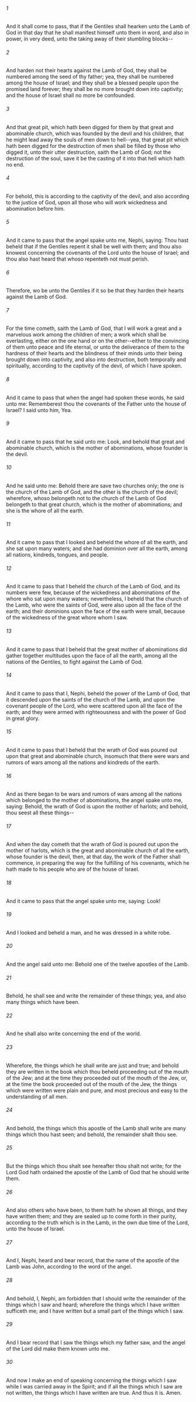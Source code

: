 ###### 1
And it shall come to pass, that if the Gentiles shall hearken unto the Lamb of God in that day that he shall manifest himself unto them in word, and also in power, in very deed, unto the taking away of their stumbling blocks--

###### 2
And harden not their hearts against the Lamb of God, they shall be numbered among the seed of thy father; yea, they shall be numbered among the house of Israel; and they shall be a blessed people upon the promised land forever; they shall be no more brought down into captivity; and the house of Israel shall no more be confounded.

###### 3
And that great pit, which hath been digged for them by that great and abominable church, which was founded by the devil and his children, that he might lead away the souls of men down to hell--yea, that great pit which hath been digged for the destruction of men shall be filled by those who digged it, unto their utter destruction, saith the Lamb of God; not the destruction of the soul, save it be the casting of it into that hell which hath no end.

###### 4
For behold, this is according to the captivity of the devil, and also according to the justice of God, upon all those who will work wickedness and abomination before him.

###### 5
And it came to pass that the angel spake unto me, Nephi, saying: Thou hast beheld that if the Gentiles repent it shall be well with them; and thou also knowest concerning the covenants of the Lord unto the house of Israel; and thou also hast heard that whoso repenteth not must perish.

###### 6
Therefore, wo be unto the Gentiles if it so be that they harden their hearts against the Lamb of God.

###### 7
For the time cometh, saith the Lamb of God, that I will work a great and a marvelous work among the children of men; a work which shall be everlasting, either on the one hand or on the other--either to the convincing of them unto peace and life eternal, or unto the deliverance of them to the hardness of their hearts and the blindness of their minds unto their being brought down into captivity, and also into destruction, both temporally and spiritually, according to the captivity of the devil, of which I have spoken.

###### 8
And it came to pass that when the angel had spoken these words, he said unto me: Rememberest thou the covenants of the Father unto the house of Israel? I said unto him, Yea.

###### 9
And it came to pass that he said unto me: Look, and behold that great and abominable church, which is the mother of abominations, whose founder is the devil.

###### 10
And he said unto me: Behold there are save two churches only; the one is the church of the Lamb of God, and the other is the church of the devil; wherefore, whoso belongeth not to the church of the Lamb of God belongeth to that great church, which is the mother of abominations; and she is the whore of all the earth.

###### 11
And it came to pass that I looked and beheld the whore of all the earth, and she sat upon many waters; and she had dominion over all the earth, among all nations, kindreds, tongues, and people.

###### 12
And it came to pass that I beheld the church of the Lamb of God, and its numbers were few, because of the wickedness and abominations of the whore who sat upon many waters; nevertheless, I beheld that the church of the Lamb, who were the saints of God, were also upon all the face of the earth; and their dominions upon the face of the earth were small, because of the wickedness of the great whore whom I saw.

###### 13
And it came to pass that I beheld that the great mother of abominations did gather together multitudes upon the face of all the earth, among all the nations of the Gentiles, to fight against the Lamb of God.

###### 14
And it came to pass that I, Nephi, beheld the power of the Lamb of God, that it descended upon the saints of the church of the Lamb, and upon the covenant people of the Lord, who were scattered upon all the face of the earth; and they were armed with righteousness and with the power of God in great glory.

###### 15
And it came to pass that I beheld that the wrath of God was poured out upon that great and abominable church, insomuch that there were wars and rumors of wars among all the nations and kindreds of the earth.

###### 16
And as there began to be wars and rumors of wars among all the nations which belonged to the mother of abominations, the angel spake unto me, saying: Behold, the wrath of God is upon the mother of harlots; and behold, thou seest all these things--

###### 17
And when the day cometh that the wrath of God is poured out upon the mother of harlots, which is the great and abominable church of all the earth, whose founder is the devil, then, at that day, the work of the Father shall commence, in preparing the way for the fulfilling of his covenants, which he hath made to his people who are of the house of Israel.

###### 18
And it came to pass that the angel spake unto me, saying: Look!

###### 19
And I looked and beheld a man, and he was dressed in a white robe.

###### 20
And the angel said unto me: Behold one of the twelve apostles of the Lamb.

###### 21
Behold, he shall see and write the remainder of these things; yea, and also many things which have been.

###### 22
And he shall also write concerning the end of the world.

###### 23
Wherefore, the things which he shall write are just and true; and behold they are written in the book which thou beheld proceeding out of the mouth of the Jew; and at the time they proceeded out of the mouth of the Jew, or, at the time the book proceeded out of the mouth of the Jew, the things which were written were plain and pure, and most precious and easy to the understanding of all men.

###### 24
And behold, the things which this apostle of the Lamb shall write are many things which thou hast seen; and behold, the remainder shalt thou see.

###### 25
But the things which thou shalt see hereafter thou shalt not write; for the Lord God hath ordained the apostle of the Lamb of God that he should write them.

###### 26
And also others who have been, to them hath he shown all things, and they have written them; and they are sealed up to come forth in their purity, according to the truth which is in the Lamb, in the own due time of the Lord, unto the house of Israel.

###### 27
And I, Nephi, heard and bear record, that the name of the apostle of the Lamb was John, according to the word of the angel.

###### 28
And behold, I, Nephi, am forbidden that I should write the remainder of the things which I saw and heard; wherefore the things which I have written sufficeth me; and I have written but a small part of the things which I saw.

###### 29
And I bear record that I saw the things which my father saw, and the angel of the Lord did make them known unto me.

###### 30
And now I make an end of speaking concerning the things which I saw while I was carried away in the Spirit; and if all the things which I saw are not written, the things which I have written are true. And thus it is. Amen.

